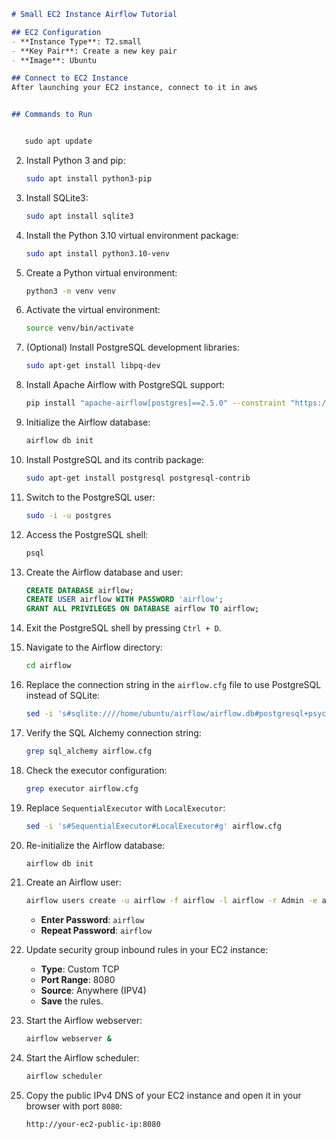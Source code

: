 ```markdown
# Small EC2 Instance Airflow Tutorial

## EC2 Configuration
- **Instance Type**: T2.small
- **Key Pair**: Create a new key pair
- **Image**: Ubuntu

## Connect to EC2 Instance
After launching your EC2 instance, connect to it in aws


## Commands to Run


   sudo apt update
   ```

2. Install Python 3 and pip:
   ```bash
   sudo apt install python3-pip
   ```

3. Install SQLite3:
   ```bash
   sudo apt install sqlite3
   ```

4. Install the Python 3.10 virtual environment package:
   ```bash
   sudo apt install python3.10-venv
   ```

5. Create a Python virtual environment:
   ```bash
   python3 -m venv venv
   ```

6. Activate the virtual environment:
   ```bash
   source venv/bin/activate
   ```

7. (Optional) Install PostgreSQL development libraries:
   ```bash
   sudo apt-get install libpq-dev
   ```

8. Install Apache Airflow with PostgreSQL support:
   ```bash
   pip install "apache-airflow[postgres]==2.5.0" --constraint "https://raw.githubusercontent.com/apache/airflow/constraints-2.5.0/constraints-3.7.txt"
   ```

9. Initialize the Airflow database:
   ```bash
   airflow db init
   ```

10. Install PostgreSQL and its contrib package:
    ```bash
    sudo apt-get install postgresql postgresql-contrib
    ```

11. Switch to the PostgreSQL user:
    ```bash
    sudo -i -u postgres
    ```

12. Access the PostgreSQL shell:
    ```bash
    psql
    ```

13. Create the Airflow database and user:
    ```sql
    CREATE DATABASE airflow;
    CREATE USER airflow WITH PASSWORD 'airflow';
    GRANT ALL PRIVILEGES ON DATABASE airflow TO airflow;
    ```

14. Exit the PostgreSQL shell by pressing `Ctrl + D`.

15. Navigate to the Airflow directory:
    ```bash
    cd airflow
    ```

16. Replace the connection string in the `airflow.cfg` file to use PostgreSQL instead of SQLite:
    ```bash
    sed -i 's#sqlite:////home/ubuntu/airflow/airflow.db#postgresql+psycopg2://airflow:airflow@localhost/airflow#g' airflow.cfg
    ```

17. Verify the SQL Alchemy connection string:
    ```bash
    grep sql_alchemy airflow.cfg
    ```

18. Check the executor configuration:
    ```bash
    grep executor airflow.cfg
    ```

19. Replace `SequentialExecutor` with `LocalExecutor`:
    ```bash
    sed -i 's#SequentialExecutor#LocalExecutor#g' airflow.cfg
    ```

20. Re-initialize the Airflow database:
    ```bash
    airflow db init
    ```

21. Create an Airflow user:
    ```bash
    airflow users create -u airflow -f airflow -l airflow -r Admin -e airflow@gmail.com
    ```
    - **Enter Password**: `airflow`
    - **Repeat Password**: `airflow`

22. Update security group inbound rules in your EC2 instance:
    - **Type**: Custom TCP
    - **Port Range**: 8080
    - **Source**: Anywhere (IPV4)
    - **Save** the rules.

23. Start the Airflow webserver:
    ```bash
    airflow webserver &
    ```

24. Start the Airflow scheduler:
    ```bash
    airflow scheduler
    ```

25. Copy the public IPv4 DNS of your EC2 instance and open it in your browser with port `8080`:
    ```text
    http://your-ec2-public-ip:8080
    ```
